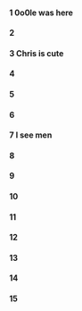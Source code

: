 #### 1 0o0le was here
#### 2
#### 3 Chris is cute
#### 4
#### 5
#### 6
#### 7 I see men
#### 8
#### 9
#### 10
#### 11
#### 12
#### 13
#### 14
#### 15
